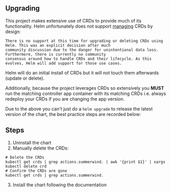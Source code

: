 ## Upgrading

This project makes extensive use of CRDs to provide much of its functionality. Helm unfortunately does not support [managing](https://helm.sh/docs/chart_best_practices/custom_resource_definitions/) CRDs by design:

```
There is no support at this time for upgrading or deleting CRDs using Helm. This was an explicit decision after much 
community discussion due to the danger for unintentional data loss. Furthermore, there is currently no community 
consensus around how to handle CRDs and their lifecycle. As this evolves, Helm will add support for those use cases.
```

Helm will do an initial install of CRDs but it will not touch them afterwards (update or delete).

Additionally, because the project leverages CRDs so extensively you **MUST** run the matching controller app container with its matching CRDs i.e. always redeploy your CRDs if you are changing the app version.

Due to the above you can't just do a `helm upgrade` to release the latest version of the chart, the best practice steps are recorded below:

## Steps

1. Uninstall the chart
2. Manually delete the CRDs:

```shell
# Delete the CRDs
kubectl get crds | grep actions.summerwind. | awk '{print $1}' | xargs kubectl delete crd
# Confirm the CRDs are gone
kubectl get crds | grep actions.summerwind.
```

3. Install the chart following the documentation
